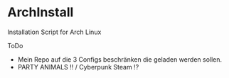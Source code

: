 # ArchInstall
Installation Script for Arch Linux

ToDo
- Mein Repo auf die 3 Configs beschränken die geladen werden sollen.
- PARTY ANIMALS !! / Cyberpunk Steam !?

